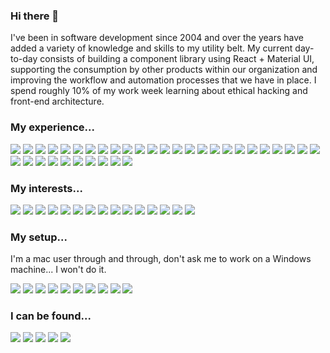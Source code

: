 ### Hi there 👋

I've been in software development since 2004 and over the years have added a variety of knowledge and skills to my utility belt. My current day-to-day consists of building a component library using React + Material UI, supporting the consumption by other products within our organization and improving the workflow and automation processes that we have in place. I spend roughly 10% of my work week learning about ethical hacking and front-end architecture.

### My experience...
[<img src="https://img.shields.io/badge/Bitbucket-0052CC?style=for-the-badge&logo=bitbucket&logoColor=white" />]()
[<img src="https://img.shields.io/badge/Bootstrap-7952B3?style=for-the-badge&logo=bootstrap&logoColor=white" />]()
[<img src="https://img.shields.io/badge/Bower-EF5734?style=for-the-badge&logo=bower&logoColor=white" />]()
[<img src="https://img.shields.io/badge/CSS3-1572B6?style=for-the-badge&logo=css3&logoColor=white" />]()
[<img src="https://img.shields.io/badge/Cypress-17202C?style=for-the-badge&logo=cypress&logoColor=white" />]()
[<img src="https://img.shields.io/badge/Docker-2496ED?style=for-the-badge&logo=docker&logoColor=white" />]()
[<img src="https://img.shields.io/badge/ESLint-4B32C3?style=for-the-badge&logo=eslint&logoColor=white" />]()
[<img src="https://img.shields.io/badge/Figma-F24E1E?style=for-the-badge&logo=figma&logoColor=white" />]()
[<img src="https://img.shields.io/badge/Google_Cloud-4285F4?style=for-the-badge&logo=google-cloud&logoColor=white" />]()
[<img src="https://img.shields.io/badge/Grunt-FBA919?style=for-the-badge&logo=grunt&logoColor=white" />]()
[<img src="https://img.shields.io/badge/HTML5-E34F26?style=for-the-badge&logo=html5&logoColor=white" />]()
[<img src="https://img.shields.io/badge/JavaScript-F7DF1E?style=for-the-badge&logo=javascript&logoColor=black" />]()
[<img src="https://img.shields.io/badge/Jenkins-D24939?style=for-the-badge&logo=jenkins&logoColor=white" />]()
[<img src="https://img.shields.io/badge/Jest-C21325?style=for-the-badge&logo=jest&logoColor=white" />]()
[<img src="https://img.shields.io/badge/jQuery-0769AD?style=for-the-badge&logo=jquery&logoColor=black" />]()
[<img src="https://img.shields.io/badge/JSON-000000?style=for-the-badge&logo=json&logoColor=white" />]()
[<img src="https://img.shields.io/badge/MailChimp-FFE01B?style=for-the-badge&logo=mailchimp&logoColor=white" />]()
[<img src="https://img.shields.io/badge/Markdown-000000?style=for-the-badge&logo=markdown&logoColor=white" />]()
[<img src="https://img.shields.io/badge/Material--UI-0081CB?style=for-the-badge&logo=material-ui&logoColor=white" />]()
[<img src="https://img.shields.io/badge/MediaTemple-000000?style=for-the-badge&logo=mediatemple&logoColor=white" />]()
[<img src="https://img.shields.io/badge/MongoDB-47A248?style=for-the-badge&logo=mongodb&logoColor=white" />]()
[<img src="https://img.shields.io/badge/ngrok-1F1E37?style=for-the-badge&logo=ngrok&logoColor=white" />]()
[<img src="https://img.shields.io/badge/NPM-CB3837?style=for-the-badge&logo=npm&logoColor=white" />]()
[<img src="https://img.shields.io/badge/Postman-FF6C37?style=for-the-badge&logo=postman&logoColor=white" />]()
[<img src="https://img.shields.io/badge/React-20232A?style=for-the-badge&logo=react&logoColor=61DAFB" />]()
[<img src="https://img.shields.io/badge/Sass-CC6699?style=for-the-badge&logo=sass&logoColor=white" />]()
[<img src="https://img.shields.io/badge/Shopify-7AB55C?style=for-the-badge&logo=shopify&logoColor=white" />]()
[<img src="https://img.shields.io/badge/SonarCloud-F3702A?style=for-the-badge&logo=sonarcloud&logoColor=white" />]()
[<img src="https://img.shields.io/badge/Storybook-FF4785?style=for-the-badge&logo=storybook&logoColor=white" />]()
[<img src="https://img.shields.io/badge/styled--components-DB7093?style=for-the-badge&logo=styled-components&logoColor=white" />]()
[<img src="https://img.shields.io/badge/Testing_Library-E33332?style=for-the-badge&logo=testing-library&logoColor=white" />]()
[<img src="https://img.shields.io/badge/TypeScript-007ACC?style=for-the-badge&logo=typescript&logoColor=white" />]()
[<img src="https://img.shields.io/badge/Webpack-8DD6F9?style=for-the-badge&logo=webpack&logoColor=black" />]()
[<img src="https://img.shields.io/badge/WordPress-21759B?style=for-the-badge&logo=wordpress&logoColor=white" />]()
[<img src="https://img.shields.io/badge/Yarn-2C8EBB?style=for-the-badge&logo=yarn&logoColor=white" />]()

### My interests...
<span><img src="https://img.shields.io/badge/Crunchyroll-F47521?style=for-the-badge&logo=crunchyroll&logoColor=white" /></span>
<span><img src="https://img.shields.io/badge/DC_Entertainment-0078F0?style=for-the-badge&logo=dc-entertainment&logoColor=white" /></span>
<span><img src="https://img.shields.io/badge/Duolingo-58CC02?style=for-the-badge&logo=duolingo&logoColor=white" /></span>
<span><img src="https://img.shields.io/badge/Epic_Games-313131?style=for-the-badge&logo=epic-games&logoColor=white" /></span>
<span><img src="https://img.shields.io/badge/Ford-003478?style=for-the-badge&logo=ford&logoColor=white" /></span>
<span><img src="https://img.shields.io/badge/GIPHY-FF6666?style=for-the-badge&logo=giphy&logoColor=white" /></span>
<span><img src="https://img.shields.io/badge/haveibeenpwned-2A6379?style=for-the-badge&logo=haveibeenpwned&logoColor=white" /></span>
<span><img src="https://img.shields.io/badge/Jameson-004027?style=for-the-badge&logo=jameson&logoColor=white" /></span>
<span><img src="https://img.shields.io/badge/Minecraft-62B47A?style=for-the-badge&logo=minecraft&logoColor=white" /></span>
<span><img src="https://img.shields.io/badge/SpaceX-000000?style=for-the-badge&logo=spacex&logoColor=white" /></span>
<span><img src="https://img.shields.io/badge/Tesla-CC0000?style=for-the-badge&logo=tesla&logoColor=white" /></span>
<span><img src="https://img.shields.io/badge/Tomorrowland-000000?style=for-the-badge&logo=tomorrowland&logoColor=white" /></span>
<span><img src="https://img.shields.io/badge/Udemy-EC5252?style=for-the-badge&logo=udemy&logoColor=white" /></span>
<span><img src="https://img.shields.io/badge/Xbox-107C10?style=for-the-badge&logo=xbox&logoColor=white" /></span>
<span><img src="https://img.shields.io/badge/YouTube_Music-FF0000?style=for-the-badge&logo=youtube-music&logoColor=white" /></span>

### My setup...

I'm a mac user through and through, don't ask me to work on a Windows machine... I won't do it.

<span><img src="https://img.shields.io/badge/Apple-MacBook_Pro-999999?style=for-the-badge&logo=apple&logoColor=white" /></span>
<span><img src="https://img.shields.io/badge/Bose-000000?style=for-the-badge&logo=virtualbox&logoColor=white" /></span>
<span><img src="https://img.shields.io/badge/Brave-FB542B?style=for-the-badge&logo=brave&logoColor=white" /></span>
<span><img src="https://img.shields.io/badge/Git-F05032?style=for-the-badge&logo=git&logoColor=white" /></span>
<span><img src="https://img.shields.io/badge/GitKraken-179287?style=for-the-badge&logo=gitkraken&logoColor=white" /></span>
<span><img src="https://img.shields.io/badge/LG-A50034?style=for-the-badge&logo=lg&logoColor=white" /></span>
<span><img src="https://img.shields.io/badge/Slack-4A154B?style=for-the-badge&logo=slack&logoColor=white" /></span>
<span><img src="https://img.shields.io/badge/VirtualBox-183A61?style=for-the-badge&logo=virtualbox&logoColor=white" /></span>
<span><img src="https://img.shields.io/badge/Visual_Studio_Code-0089D6?style=for-the-badge&logo=visual-studio-code&logoColor=white" /></span>
<span><img src="https://img.shields.io/badge/Zoom-2D8CFF?style=for-the-badge&logo=zoom&logoColor=white" /></span>


### I can be found...
[<img src="https://img.shields.io/badge/CodePen-000000?style=for-the-badge&logo=codepen&logoColor=white" />](https://codepen.io/CWSites)
[<img src="https://img.shields.io/badge/GitHub-181717?style=for-the-badge&logo=github&logoColor=white" />](https://github.com/CWSites)
[<img src="https://img.shields.io/badge/LinkedIn-0077B5?style=for-the-badge&logo=linkedin&logoColor=white" />](https://www.linkedin.com/in/cwsites/)
[<img src="https://img.shields.io/badge/Medium-12100E?style=for-the-badge&logo=medium&logoColor=white" />](https://medium.com/@CWSites)
[<img src="https://img.shields.io/badge/Stack_Overflow-FE7A16?style=for-the-badge&logo=stack-overflow&logoColor=white" />](https://stackoverflow.com/users/1272404/cwsites)

